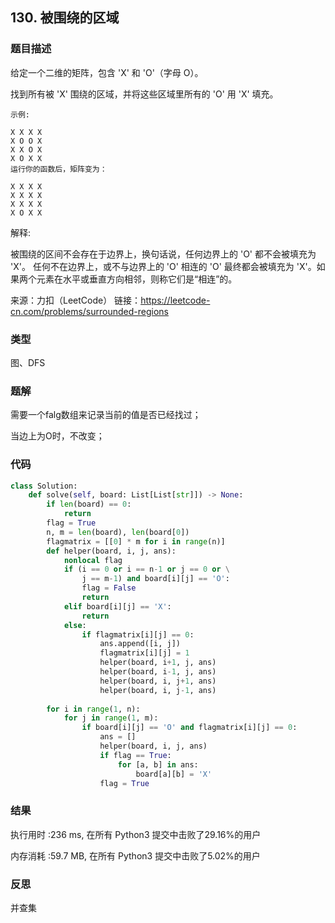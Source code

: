 ## 130. 被围绕的区域



### 题目描述

给定一个二维的矩阵，包含 'X' 和 'O'（字母 O）。

找到所有被 'X' 围绕的区域，并将这些区域里所有的 'O' 用 'X' 填充。

```
示例:

X X X X
X O O X
X X O X
X O X X
运行你的函数后，矩阵变为：

X X X X
X X X X
X X X X
X O X X
```

解释:

被围绕的区间不会存在于边界上，换句话说，任何边界上的 'O' 都不会被填充为 'X'。 任何不在边界上，或不与边界上的 'O' 相连的 'O' 最终都会被填充为 'X'。如果两个元素在水平或垂直方向相邻，则称它们是“相连”的。

来源：力扣（LeetCode）
链接：https://leetcode-cn.com/problems/surrounded-regions



### 类型

图、DFS



### 题解

需要一个falg数组来记录当前的值是否已经找过；

当边上为O时，不改变；



### 代码

```python
class Solution:
    def solve(self, board: List[List[str]]) -> None:
    	if len(board) == 0:
    		return
    	flag = True
    	n, m = len(board), len(board[0])
    	flagmatrix = [[0] * m for i in range(n)]
    	def helper(board, i, j, ans):
    		nonlocal flag
    		if (i == 0 or i == n-1 or j == 0 or \
    			j == m-1) and board[i][j] == 'O':
    			flag = False
    			return 
    		elif board[i][j] == 'X':
    			return
    		else:
    			if flagmatrix[i][j] == 0:
    				ans.append([i, j])
    				flagmatrix[i][j] = 1
    				helper(board, i+1, j, ans)
    				helper(board, i-1, j, ans)
    				helper(board, i, j+1, ans)
    				helper(board, i, j-1, ans)
    	
    	for i in range(1, n):
    		for j in range(1, m):
    			if board[i][j] == 'O' and flagmatrix[i][j] == 0:
    				ans = []
    				helper(board, i, j, ans)
    				if flag == True:
    					for [a, b] in ans:
    						board[a][b] = 'X'
    				flag = True
```



### 结果

执行用时 :236 ms, 在所有 Python3 提交中击败了29.16%的用户

内存消耗 :59.7 MB, 在所有 Python3 提交中击败了5.02%的用户



### 反思

并查集

